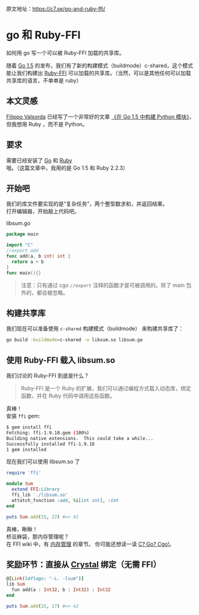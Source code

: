 原文地址：https://c7.se/go-and-ruby-ffi/

# go 和 Ruby-FFI
如何用 go 写一个可以被 Ruby-FFI 加载的共享库。 

随着 [Go 1.5](https://golang.org/doc/go1.5) 的发布，我们有了新的构建模式（buildmode）c-shared，这个模式能让我们构建出 [Ruby-FFI](https://github.com/ffi/ffi) 可以加载的共享库。（当然，可以是其他任何可以加载共享库的语言，不单单是 ruby）

## 本文灵感
[Filippo Valsorda](https://twitter.com/filosottile) 已经写了一个非常好的文章 [《在 Go 1.5 中构建 Python 模块》](https://blog.filippo.io/building-python-modules-with-go-1-5/)，但我想用 Ruby ，而不是 Python。 

## 要求
需要已经安装了 [Go](http://golang.org/) 和 [Ruby](https://www.ruby-lang.org/) 哦。（这篇文章中，我用的是 Go 1.5 和 Ruby 2.2.3）

## 开始吧
我们的库文件要实现的是“复杂任务”，两个整型数求和，并返回结果。  
打开编辑器，开始敲上代码吧。

libsum.go
```go
package main

import "C"
//export add
func add(a, b int) int {
  return a + b
}
func main(){}
```
> 注意：只有通过 cgo `//export` 注释的函数才是可被调用的。除了 main 包外的，都会被忽略。

## 构建共享库
我们现在可以准备使用 `c-shared` 构建模式（buildmode） 来构建共享库了：
```bash
go build -buildmode=c-shared -o libsum.so libsum.go
```

## 使用 Ruby-FFI 载入 libsum.so
我们讨论的 Ruby-FFI 到底是什么？
> Ruby-FFI 是一个 Ruby 的扩展，我们可以通过编程方式载入动态库，绑定函数，并在 Ruby 代码中调用这些函数。

真棒！  
安装 `ffi` gem:
```bash
$ gem install ffi
Fetching: ffi-1.9.10.gem (100%)
Building native extensions.  This could take a while...
Successfully installed ffi-1.9.10
1 gem installed
```
现在我们可以使用 libsum.so 了
```ruby
require 'ffi'

module Sum
  extend FFI:Library
  ffi_lib './libsum.so'
  attatch_function :add, %i[int int], :int
end

puts Sum.add(15, 27) #=> 42
``` 
真棒，瞅瞅！  
桥豆麻袋，那内存管理呢？  
在 FFI wiki 中，有 [内存管理](https://github.com/ffi/ffi/wiki/Core-Concepts#memory-management) 的章节。
你可能还想读一读 [C? Go? Cgo!](https://blog.golang.org/c-go-cgo)。

## 奖励环节：直接从 [Crystal](http://crystal-lang.org/) 绑定（无需 FFI）
```ruby
@[Link(ldflags: "-L. -lsum")]
lib Sum
  fun add(a : Int32, b : Int32) : Int32
end

puts Sum.add(15, 27) #=> 42
```